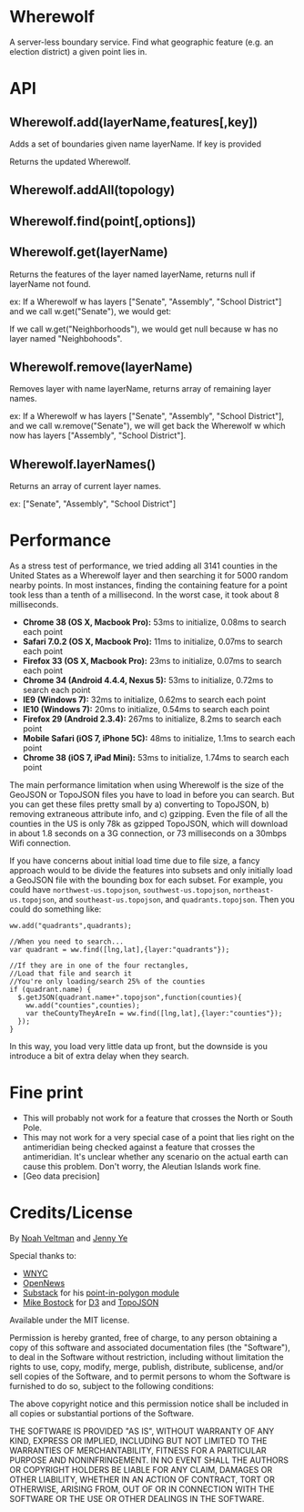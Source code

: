 Wherewolf
=========

A server-less boundary service. Find what geographic feature (e.g. an election district) a given point lies in.

# API

## Wherewolf.add(layerName,features[,key])

Adds a set of boundaries given name layerName. If key is provided

Returns the updated Wherewolf.

## Wherewolf.addAll(topology)

## Wherewolf.find(point[,options])

## Wherewolf.get(layerName)
Returns the features of the layer named layerName, returns null if layerName not found.

ex: If a Wherewolf w has layers ["Senate", "Assembly", "School District"] and we call w.get("Senate"), we would get:


If we call w.get("Neighborhoods"), we would get null because w has no layer named "Neighbohoods".

## Wherewolf.remove(layerName)

Removes layer with name layerName, returns array of remaining layer names.

ex: If a Wherewolf w has layers ["Senate", "Assembly", "School District"], and we call w.remove("Senate"), we will get back the Wherewolf w which now has layers ["Assembly", "School District"]. 

## Wherewolf.layerNames()

Returns an array of current layer names.

ex: ["Senate", "Assembly", "School District"]


# Performance

As a stress test of performance, we tried adding all 3141 counties in the United States as a Wherewolf layer and then searching it for 5000 random nearby points.  In most instances, finding the containing feature for a point took less than a tenth of a millisecond.  In the worst case, it took about 8 milliseconds.

* **Chrome 38 (OS X, Macbook Pro):** 53ms to initialize, 0.08ms to search each point
* **Safari 7.0.2 (OS X, Macbook Pro):** 11ms to initialize, 0.07ms to search each point
* **Firefox 33 (OS X, Macbook Pro):** 23ms to initialize, 0.07ms to search each point
* **Chrome 34 (Android 4.4.4, Nexus 5):** 53ms to initialize, 0.72ms to search each point
* **IE9 (Windows 7):** 32ms to initialize, 0.62ms to search each point
* **IE10 (Windows 7):** 20ms to initialize, 0.54ms to search each point
* **Firefox 29 (Android 2.3.4):** 267ms to initialize, 8.2ms to search each point
* **Mobile Safari (iOS 7, iPhone 5C):** 48ms to initialize, 1.1ms to search each point
* **Chrome 38 (iOS 7, iPad Mini):** 53ms to initialize, 1.74ms to search each point

The main performance limitation when using Wherewolf is the size of the GeoJSON or TopoJSON files you have to load in before you can search.  But you can get these files pretty small by a) converting to TopoJSON, b) removing extraneous attribute info, and c) gzipping.  Even the file of all the counties in the US is only 78k as gzipped TopoJSON, which will download in about 1.8 seconds on a 3G connection, or 73 milliseconds on a 30mbps Wifi connection.

If you have concerns about initial load time due to file size, a fancy approach would to be divide the features into subsets and only initially load a GeoJSON file with the bounding box for each subset.  For example, you could have `northwest-us.topojson`, `southwest-us.topojson`, `northeast-us.topojson`, and `southeast-us.topojson`, and `quadrants.topojson`.  Then you could do something like:

    ww.add("quadrants",quadrants);

    //When you need to search...
    var quadrant = ww.find([lng,lat],{layer:"quadrants"});

    //If they are in one of the four rectangles,
    //Load that file and search it
    //You're only loading/search 25% of the counties
    if (quadrant.name) {
      $.getJSON(quadrant.name+".topojson",function(counties){
        ww.add("counties",counties);
        var theCountyTheyAreIn = ww.find([lng,lat],{layer:"counties"});
      });
    }

In this way, you load very little data up front, but the downside is you introduce a bit of extra delay when they search.

# Fine print

* This will probably not work for a feature that crosses the North or South Pole.
* This may not work for a very special case of a point that lies right on the antimeridian being checked against a feature that crosses the antimeridian. It's unclear whether any scenario on the actual earth can cause this problem.  Don't worry, the Aleutian Islands work fine.
* [Geo data precision]

# Credits/License

By [Noah Veltman](https://twitter.com/veltman) and [Jenny Ye](https://twitter.com/thepapaya)

Special thanks to:

* [WNYC](http://www.wnyc.org/)
* [OpenNews](http://opennews.org)
* [Substack](https://github.com/substack) for his [point-in-polygon module](https://github.com/substack/point-in-polygon)
* [Mike Bostock](https://github.com/mbostock) for [D3](http://d3js.org/) and [TopoJSON](https://github.com/mbostock/topojson)

Available under the MIT license.

Permission is hereby granted, free of charge, to any person obtaining a copy
of this software and associated documentation files (the "Software"), to deal
in the Software without restriction, including without limitation the rights
to use, copy, modify, merge, publish, distribute, sublicense, and/or sell
copies of the Software, and to permit persons to whom the Software is
furnished to do so, subject to the following conditions:

The above copyright notice and this permission notice shall be included in
all copies or substantial portions of the Software.

THE SOFTWARE IS PROVIDED "AS IS", WITHOUT WARRANTY OF ANY KIND, EXPRESS OR
IMPLIED, INCLUDING BUT NOT LIMITED TO THE WARRANTIES OF MERCHANTABILITY,
FITNESS FOR A PARTICULAR PURPOSE AND NONINFRINGEMENT. IN NO EVENT SHALL THE
AUTHORS OR COPYRIGHT HOLDERS BE LIABLE FOR ANY CLAIM, DAMAGES OR OTHER
LIABILITY, WHETHER IN AN ACTION OF CONTRACT, TORT OR OTHERWISE, ARISING FROM,
OUT OF OR IN CONNECTION WITH THE SOFTWARE OR THE USE OR OTHER DEALINGS IN
THE SOFTWARE.